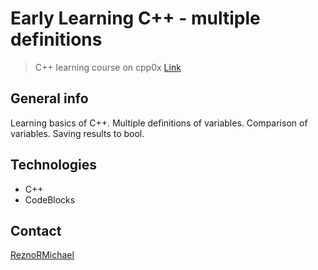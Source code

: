 # Early Learning C++ - multiple definitions
> C++ learning course on cpp0x [Link](http://cpp0x.pl/kursy/Kurs-C++/1)

## General info
Learning basics of C++. Multiple definitions of variables. Comparison of variables. Saving results to bool.

## Technologies
* C++
* CodeBlocks

## Contact
[ReznoRMichael](https://github.com/ReznoRMichael) 